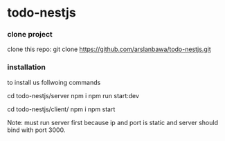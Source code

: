 # todo-nestjs

### clone project
clone this repo: 
git clone https://github.com/arslanbawa/todo-nestjs.git

### installation
to install us follwoing commands

cd todo-nestjs/server
npm i
npm run start:dev

cd todo-nestjs/client/
npm i
npm start

Note: must run server first because ip and port is static and server should bind with port 3000.

